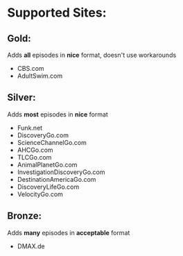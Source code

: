 # Supported Sites:

## Gold:
Adds **all** episodes in **nice** format, doesn't use workarounds
- CBS.com
- AdultSwim.com

## Silver:
Adds **most** episodes in **nice** format
- Funk.net
- DiscoveryGo.com
- ScienceChannelGo.com
- AHCGo.com
- TLCGo.com
- AnimalPlanetGo.com
- InvestigationDiscoveryGo.com
- DestinationAmericaGo.com
- DiscoveryLifeGo.com
- VelocityGo.com

## Bronze:
Adds **many** episodes in **acceptable** format
- DMAX.de
